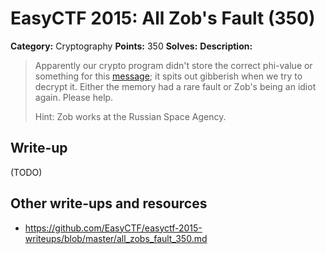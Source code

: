 # EasyCTF 2015: All Zob's Fault (350)

**Category:** Cryptography
**Points:** 350
**Solves:** 
**Description:**

> Apparently our crypto program didn't store the correct phi-value or something for this [message](https://github.com/EasyCTF/easyctf-2015-writeups/files/all_zobs_fault.txt); it spits out gibberish when we try to decrypt it. Either the memory had a rare fault or Zob's being an idiot again. Please help.
> 
> 
> Hint: Zob works at the Russian Space Agency.


## Write-up

(TODO)

## Other write-ups and resources

* <https://github.com/EasyCTF/easyctf-2015-writeups/blob/master/all_zobs_fault_350.md>

